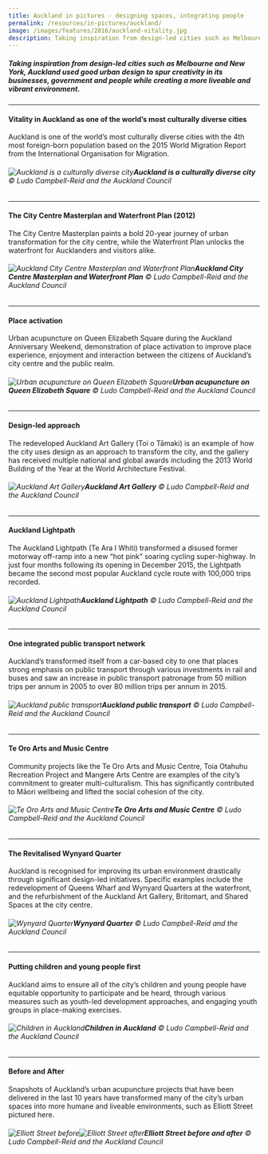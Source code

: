 ```yaml
---
title: Auckland in pictures - designing spaces, integrating people
permalink: /resources/in-pictures/auckland/
image: /images/features/2016/auckland-vitality.jpg
description: Taking inspiration from design-led cities such as Melbourne and New York, Auckland used good urban design to spur creativity in its businesses, government and people while creating a more liveable and vibrant environment.
---
```


##### Taking inspiration from design-led cities such as Melbourne and New York, Auckland used good urban design to spur creativity in its businesses, government and people while creating a more liveable and vibrant environment.

---

#### **Vitality in Auckland as one of the world’s most culturally diverse cities**

Auckland is one of the world’s most culturally diverse cities with the 4th most foreign-born population based on the 2015 World Migration Report from the International Organisation for Migration.

###### ![Auckland is a culturally diverse city](/images/features/2016/auckland-vitality.jpg/)**Auckland is a culturally diverse city** © Ludo Campbell-Reid and the Auckland Council

---

#### **The City Centre Masterplan and Waterfront Plan (2012)**

The City Centre Masterplan paints a bold 20-year journey of urban transformation for the city centre, while the Waterfront Plan unlocks the waterfront for Aucklanders and visitors alike.

###### ![Auckland City Centre Masterplan and Waterfront Plan](/images/features/2016/auckland-city-centre-masterplan.jpg/)**Auckland City Centre Masterplan and Waterfront Plan** © Ludo Campbell-Reid and the Auckland Council

---

#### **Place activation**

Urban acupuncture on Queen Elizabeth Square during the Auckland Anniversary Weekend, demonstration of place activation to improve place experience, enjoyment and interaction between the citizens of Auckland’s city centre and the public realm.

###### ![Urban acupuncture on Queen Elizabeth Square](/images/features/2016/auckland-place-activation.jpg/)**Urban acupuncture on Queen Elizabeth Square** © Ludo Campbell-Reid and the Auckland Council

---

#### **Design-led approach**

The redeveloped Auckland Art Gallery (Toi o Tāmaki) is an example of how the city uses design as an approach to transform the city, and the gallery has received multiple national and global awards including the 2013 World Building of the Year at the World Architecture Festival.

###### ![Auckland Art Gallery](/images/features/2016/auckland-art-gallery.jpg/)**Auckland Art Gallery** © Ludo Campbell-Reid and the Auckland Council

---

#### **Auckland Lightpath**

The Auckland Lightpath (Te Ara I Whiti) transformed a disused former motorway off-ramp into a new “hot pink” soaring cycling super-highway. In just four months following its opening in December 2015, the Lightpath became the second most popular Auckland cycle route with 100,000 trips recorded.

###### ![Auckland Lightpath](/images/features/2016/auckland-lightpath.jpg/)**Auckland Lightpath** © Ludo Campbell-Reid and the Auckland Council

---

#### **One integrated public transport network**

Auckland’s transformed itself from a car-based city to one that places strong emphasis on public transport through various investments in rail and buses and saw an increase in public transport patronage from 50 million trips per annum in 2005 to over 80 million trips per annum in 2015.

###### ![Auckland public transport](/images/features/2016/auckland-transport.jpg/)**Auckland public transport** © Ludo Campbell-Reid and the Auckland Council

---

#### **Te Oro Arts and Music Centre**

Community projects like the Te Oro Arts and Music Centre, Toia Otahuhu Recreation Project and Mangere Arts Centre are examples of the city’s commitment to greater multi-culturalism. This has significantly contributed to Māori wellbeing and lifted the social cohesion of the city.

###### ![Te Oro Arts and Music Centre](/images/features/2016/auckland-te-oro.jpg/)**Te Oro Arts and Music Centre** © Ludo Campbell-Reid and the Auckland Council

---

#### **The Revitalised Wynyard Quarter**

Auckland is recognised for improving its urban environment drastically through significant design-led initiatives. Specific examples include the redevelopment of Queens Wharf and Wynyard Quarters at the waterfront, and the refurbishment of the Auckland Art Gallery, Britomart, and Shared Spaces at the city centre.

###### ![Wynyard Quarter](/images/features/2016/wynyard-quarter.jpg/)**Wynyard Quarter** © Ludo Campbell-Reid and the Auckland Council

---

#### **Putting children and young people first**

Auckland aims to ensure all of the city’s children and young people have equitable opportunity to participate and be heard, through various measures such as youth-led development approaches, and engaging youth groups in place-making exercises.

###### ![Children in Auckland](/images/features/2016/auckland-children.jpg/)**Children in Auckland** © Ludo Campbell-Reid and the Auckland Council

---

#### **Before and After**

Snapshots of Auckland’s urban acupuncture projects that have been delivered in the last 10 years have transformed many of the city’s urban spaces into more humane and liveable environments, such as Elliott Street pictured here.

###### ![Elliott Street before](/images/features/2016/elliott-street-before.jpg/)![Elliott Street after](/images/features/2016/elliott-street-after.jpg/)**Elliott Street before and after** © Ludo Campbell-Reid and the Auckland Council
